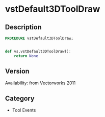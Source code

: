 # vstDefault3DToolDraw

## Description
```pascal
PROCEDURE vstDefault3DToolDraw;
```

```python

def vs.vstDefault3DToolDraw():
    return None
```

## Version
Availability: from Vectorworks 2011
## Category
* Tool Events

